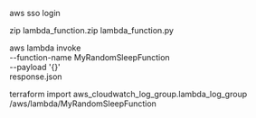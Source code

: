 aws sso login

zip lambda_function.zip lambda_function.py

aws lambda invoke \
--function-name MyRandomSleepFunction \
--payload '{}' \
response.json

terraform import aws_cloudwatch_log_group.lambda_log_group /aws/lambda/MyRandomSleepFunction
